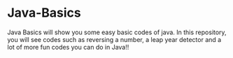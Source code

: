 # Java-Basics
Java Basics will show you some easy basic codes of java.
In this repository, you will see codes such as reversing a number, a leap year detector and a lot of more fun codes you can do in Java!!

